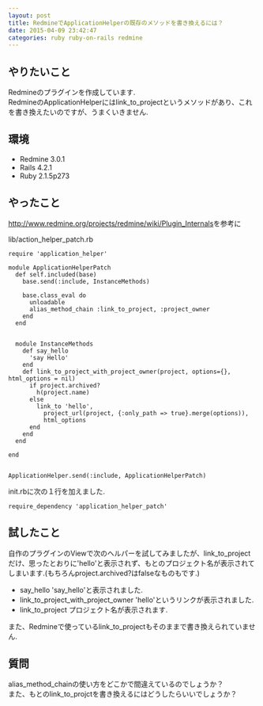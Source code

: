 ```yaml
---
layout: post
title: RedmineでApplicationHelperの既存のメソッドを書き換えるには？
date: 2015-04-09 23:42:47
categories: ruby ruby-on-rails redmine
---
```

<!-- {% raw %} -->
<h2>やりたいこと</h2>

<p>Redmineのプラグインを作成しています.<br>
RedmineのApplicationHelperにはlink_to_projectというメソッドがあり、これを書き換えたいのですが、うまくいきません.</p>

<h2>環境</h2>

<ul>
<li>Redmine 3.0.1</li>
<li>Rails 4.2.1</li>
<li>Ruby 2.1.5p273</li>
</ul>

<h2>やったこと</h2>

<p><a href="http://www.redmine.org/projects/redmine/wiki/Plugin_Internals" rel="nofollow">http://www.redmine.org/projects/redmine/wiki/Plugin_Internals</a>を参考に</p>

<p>lib/action_helper_patch.rb</p>

<pre><code>require 'application_helper'

module ApplicationHelperPatch
  def self.included(base)
    base.send(:include, InstanceMethods)

    base.class_eval do
      unloadable
      alias_method_chain :link_to_project, :project_owner
    end
  end


  module InstanceMethods
    def say_hello
      'say Hello'
    end
    def link_to_project_with_project_owner(project, options={}, html_options = nil)
      if project.archived?
        h(project.name)
      else
        link_to 'hello',
          project_url(project, {:only_path =&gt; true}.merge(options)),
          html_options
      end
    end
  end

end


ApplicationHelper.send(:include, ApplicationHelperPatch)
</code></pre>

<p>init.rbに次の１行を加えました.</p>

<pre><code>require_dependency 'application_helper_patch'
</code></pre>

<h2>試したこと</h2>

<p>自作のプラグインのViewで次のヘルパーを試してみましたが、link_to_projectだけ、思ったとおりに'hello'と表示されず、もとのプロジェクト名が表示されてしまいます.(もちろんproject.archived?はfalseなものもです.)</p>

<ul>
<li>say_hello 'say_hello'と表示されました.</li>
<li>link_to_project_with_project_owner 'hello'というリンクが表示されました.</li>
<li>link_to_project プロジェクト名が表示されます.</li>
</ul>

<p>また、Redmineで使っているlink_to_projectもそのままで書き換えられていません.</p>

<h2>質問</h2>

<p>alias_method_chainの使い方をどこかで間違えているのでしょうか？<br>
また、もとのlink_to_projctを書き換えるにはどうしたらいいでしょうか？</p>
<!-- {% endraw %} -->
